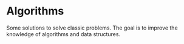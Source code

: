 # Algorithms

Some solutions to solve classic problems. The goal is to improve the knowledge of algorithms and data structures.
